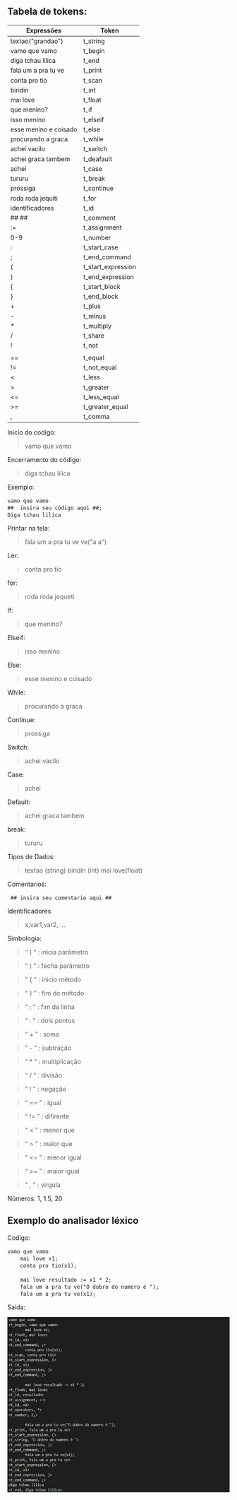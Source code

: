 
## Tabela de tokens:
| Expressões            | Token              |
|-----------------------|--------------------|
| textao("grandao")     | t_string           |
| vamo que vamo         | t_begin            |
| diga tchau lilica     | t_end              |
| fala um a pra tu ve   | t_print            |
| conta pro tio         | t_scan             |
| biridin               | t_int              |
| mai love              | t_float            |
| que menino?           | t_if               |
| isso menino           | t_elseif           |
| esse menino e coisado | t_else             |
| procurando a graca    | t_while            |
| achei vacilo          | t_switch           |
| achei graca tambem    | t_deafault         |
| achei                 | t_case             |
| tururu                | t_break            |
| prossiga              | t_continue         |
| roda roda jequiti     | t_for              |
| identificadores       | t_id               |
| ## ##                 | t_comment          |
| :=                    | t_assignment       |
| 0-9                   | t_number           |
| :                     | t_start_case       |
| ;                     | t_end_command      |
| (                     | t_start_expression |
| )                     | t_end_expression   |
| {                     | t_start_block      |
| }                     | t_end_block        |
| +                     | t_plus             |
| -                     | t_minus            |
| *                     | t_multiply         |
| /                     | t_share            |
| !                     | t_not              |
| ||                    | t_or               |
| ==                    | t_equal            |
| !=                    | t_not_equal        |
| <                     | t_less             |
| >                     | t_greater          |
| <=                    | t_less_equal       |
| >=                    | t_greater_equal    |
| ,                     | t_comma            |


Inicio do codigo:
>vamo que vamo

Encerramento do código:
>diga tchau lilica

Exemplo:
```
vamo que vamo
##  insira seu código aqui ##;
Diga tchau lilica
```

Printar na tela:
>fala um a pra tu ve ve("a a")

Ler:
>conta pro tio

for:
>roda roda jequeti

If:
> que menino?

Elseif:
>isso menino

Else:
>esse menino e coisado

While:
>procurando a graca

Continue:
>prossiga

Switch:
>achei vacilo

Case:
>achei

Default:
>achei graca tambem

break:
>tururu

Tipos de Dados:
>textao (string)
>biridin (int)
>mai love(float)

Comentarios:
```
 ## insira seu comentario aqui ##
```

Identificadores
>x,var1,var2, ...

Simbologia:
>“ ( “ : inicia parâmetro	

>“ ) ” : fecha parâmetro

>“ { “ : inicio método

>“ } ” : fim do método 

>“ ; ” : fim da linha

>“ : ” : dois pontos

>“ + ” : soma

>“ - ” : subtração

>“ * ” : multiplicação

>“ / ” : divisão

>“ ! ” : negação

>“ == ” : igual

>“ != ” : difirente

>“ < ” : menor que

>“ > ” : maior que

>“ <= ” : menor igual

>“ >= ” : maior igual

>“ , ” : virgula

Números:
1, 1.5, 20


## Exemplo do analisador léxico

Codigo:
```
vamo que vamo
	mai love x1;
	conta pro tio(x1);

	mai love resultado := x1 * 2;
	fala um a pra tu ve("O dobro do numero é ");
	fala um a pra tu ve(x1);

```

Saida:

![ScreenShot](https://raw.githubusercontent.com/LeonardoDantass/imagem/master/exemplolexico.jpg)
